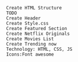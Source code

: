     Create HTML Structure
    TODO
    Create Header
    Create Style.css
    Create Featured Section
    Create Netflix Originals
    Create Movies List
    Create Trending now
    Technology: HTML, CSS, JS
    Icons:Font awesome
